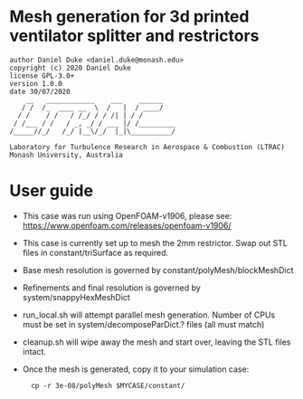 # Mesh generation for 3d printed ventilator splitter and restrictors

    author Daniel Duke <daniel.duke@monash.edu>
    copyright (c) 2020 Daniel Duke
    license GPL-3.0+
    version 1.0.0
    date 30/07/2020
        __   ____________    ___    ______
       / /  /_  ____ __  \  /   |  / ____/
      / /    / /   / /_/ / / /| | / /
     / /___ / /   / _, _/ / ___ |/ /_________
    /_____//_/   /_/ |__\/_/  |_|\__________/

    Laboratory for Turbulence Research in Aerospace & Combustion (LTRAC)
    Monash University, Australia

# User guide

- This case was run using OpenFOAM-v1906, please see: https://www.openfoam.com/releases/openfoam-v1906/

- This case is currently set up to mesh the 2mm restrictor. Swap out STL files in constant/triSurface as required.

- Base mesh resolution is governed by constant/polyMesh/blockMeshDict

- Refinements and final resolution is governed by system/snappyHexMeshDict

- run_local.sh will attempt parallel mesh generation. Number of CPUs must be set in system/decomposeParDict.? files (all must match)

- cleanup.sh will wipe away the mesh and start over, leaving the STL files intact.

- Once the mesh is generated, copy it to your simulation case:

        cp -r 3e-08/polyMesh $MYCASE/constant/
